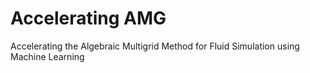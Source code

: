 # Accelerating AMG
Accelerating the Algebraic Multigrid Method for Fluid Simulation using Machine Learning
